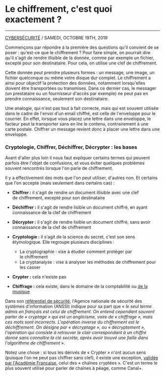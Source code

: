 Le chiffrement, c'est quoi exactement ?
=======================================

* * * * *

[CYBERSÉCURITÉ](https://lesasdushell.fr/posts/category/cybersecurite/) / SAMEDI, OCTOBRE 19TH, 2019

Commençons par répondre à la première des questions qu'il convient de se poser : qu'est-ce que le chiffrement ? Pour faire simple, on pourrait dire qu'il s'agit de rendre illisible de la donnée, comme par exemple un fichier, excepté pour son destinataire. Pour cela, on utilise une clef de chiffrement.

Cette donnée peut prendre plusieurs formes : un message, une image, un fichier quelconque ou même votre disque dur complet. Le chiffrement a ainsi pour objectif la protection des données, notamment lorsqu'elles doivent être transportées ou transmises. Dans ce dernier cas, le messager (un prestataire ou un fournisseur d'accès par exemple) ne peut pas en prendre connaissance, seulement son destinataire.

Une analogie, qui n'est pas tout à fait correcte, mais qui est souvent utilisée dans le cadre de l'envoi d'un email chiffré, est celle de l'enveloppe pour le courrier. En effet, lorsque vous placez une lettre dans une enveloppe, le facteur peut la transporter sans en lire le contenu, contrairement à une carte postale. Chiffrer un message revient donc à placer une lettre dans une enveloppe.

### Cryptologie, Chiffrer, Déchiffrer, Décrypter : les bases

Avant d'aller plus loin il nous faut expliquer certains termes qui peuvent parfois être l'objet de confusions, et vous éviter quelques problèmes souvent rencontrés lorsque l'on parle de chiffrement.

Il y a effectivement des mots que l'on peut utiliser, d'autres non. Et certains que l'on accepte (mais seulement dans certains cas) :

-   **Chiffrer :** il s'agit de rendre un document illisible avec une clef de chiffrement, excepté pour son destinataire
-   **Déchiffrer :** il s'agit de rendre lisible un document chiffré, en ayant connaissance de la clef de chiffrement
-   **Décrypter :** il s'agit de rendre lisible un document chiffré, sans avoir connaissance de la clef de chiffrement
-   **Cryptologie :** il s'agit de la science du secret, c'est son sens étymologique. Elle regroupe plusieurs disciplines :
    -   La cryptographie : vise à étudier comment protéger par le chiffrement
    -   La cryptanalyse : vise à analyser les méthodes de chiffrement pour les casser

-   **Crypter :** cela n'existe pas
-   **Chiffrage :** cela existe, dans le domaine de la comptabilité ou [de la musique](https://fr.wikipedia.org/wiki/Chiffrage_des_accords)

Dans son [référentiel de sécurité](https://www.ssi.gouv.fr/uploads/2014/11/RGS_v-2-0_B1.pdf), l'Agence nationale de sécurité des systèmes d'information (ANSSI) indique pour sa part que « *le seul terme admis en français est celui de chiffrement. On entend cependant souvent parler de « cryptage » qui est un anglicisme, voire de « chiffrage », mais ces mots sont incorrects. L'opération inverse du chiffrement est le déchiffrement. On désigne par « décryptage », ou « décryptement », l'opération qui consiste à retrouver le clair correspondant à un chiffré donné sans connaître la clé secrète, après avoir trouvé une faille dans l'algorithme de chiffrement* ».

Notez une chose : si tous les dérivés de « Crypter » n'ont aucun sens (puisque l'on ne peut pas chiffrer sans clef), il existe une exception, [validée par l'Académie Française](https://fr.wikipedia.org/wiki/Discussion:Chiffrement#Copie_de_la_lettre_pr.C3.A9sente_dans_cryptage_.28la_fusion_a_.C3.A9t.C3.A9_effectu.C3.A9e.2C_voir_l.27historique_pour_les_auteurs.29), celui des « chaînes cryptées ». C'est un terme le plus souvent utilisé pour parler de chaînes à péage, comme Canal+.